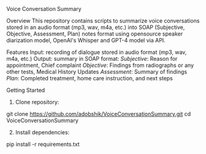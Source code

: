 Voice Conversation Summary

Overview
This repository contains scripts to summarize voice conversations stored in an audio format (mp3, wav, m4a, etc.) into SOAP (Subjective, Objective, Assessment, Plan) notes format using opensource speaker diarization model, OpenAI's Whisper and GPT-4 model via API.

Features
Input: recording of dialogue stored in audio format (mp3, wav, m4a, etc.)
Output: summary in SOAP format:
*Subjective*: Reason for appointment, Chief complaint
*Objective*: Findings from radiographs or any other tests, Medical History Updates
*Assessment*: Summary of findings
*Plan*: Completed treatment, home care instruction, and next steps

Getting Started
1. Clone repository:

git clone https://github.com/adobshik/VoiceConversationSummary.git
cd VoiceConversationSummary

2. Install dependencies:

pip install -r requirements.txt
